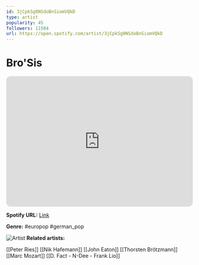 ```yaml
---
id: 3jCpkSg0NSdoBnSiomVQkD
type: artist
popularity: 45
followers: 11504
url: https://open.spotify.com/artist/3jCpkSg0NSdoBnSiomVQkD
---
```

# Bro'Sis

<iframe style="border-radius:12px" src="https://open.spotify.com/embed/artist/3jCpkSg0NSdoBnSiomVQkD" width="100%" height="352" frameBorder="0" allowfullscreen="" allow="autoplay; clipboard-write; encrypted-media; fullscreen; picture-in-picture" loading="lazy"></iframe>

**Spotify URL:** [Link](https://open.spotify.com/artist/3jCpkSg0NSdoBnSiomVQkD)

**Genre:**  #europop #german_pop

![Artist](https://i.scdn.co/image/ab6761610000e5eb314ce54125d247e16e69ca45)
**Related artists:**

[[Peter Ries]]
[[Nik Hafemann]]
[[John Eaton]]
[[Thorsten Brötzmann]]
[[Marc Mozart]]
[[D. Fact - N-Dee - Frank Lio]]
